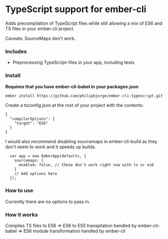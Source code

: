 # TypeScript support for ember-cli
Adds precompilation of TypeScript files while still allowing a mix of ES6 and TS files in your ember-cli project.

Caveats: SourceMaps don't work.

### Includes
- Preprocessing TypeScript-files in your app, including tests

### Install
**Requires that you have ember-cli-babel in your packages.json**

```
ember install https://github.com/philipbjorge/ember-cli-typescript.git
```

Create a tsconfig.json at the root of your project with the contents:
```
{
  "compilerOptions": {
    "target": "ES6"
  }
}
```

I would also recommend disabling sourcemaps in ember-cli-build as they don't seem to work and it speeds up builds.
```
  var app = new EmberApp(defaults, {
    sourcemaps: {
      enabled: false, // these don't work right now with ts or es6
    }
    // Add options here
  });
```

### How to use

Currently there are no options to pass in.

### How it works
Compiles TS files to ES6 => ES6 to ES5 transpilation handled by ember-cli-babel => ES6 module transformation handled by ember-cli